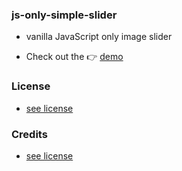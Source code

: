 ### js-only-simple-slider
- vanilla JavaScript only image slider

-  Check out the 👉 [demo](demo.html)


### License
- [see license](LICENSE.MD)

### Credits
- [see license](CREDITS.MD)